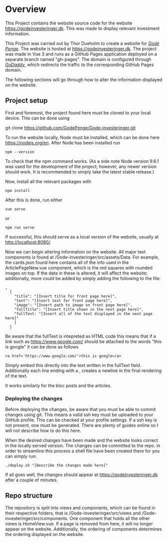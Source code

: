 # Overview

This Project contains the website source code for the website <https://godeinvesteringer.dk>. This was made to display relevant investment information.

This Project was carried out by Thor Dueholm to create a website for *[Gode Penge](https://www.godepenge.dk/)*. The website is hosted at <https://godeinvesteringer.dk>.
The project was made in Vue 3 and runs as a GitHub Pages application deployed on a separate branch named "gh-pages". The domain is configured through  *[GoDaddy](https://www.godaddy.com/)*, which redirects the traffic to the corresponding GitHub Pages domain.

The following sections will go through how to alter the information displayed on the website.

## Project setup

First and foremost, the project found here must be cloned to your local device. This can be done using

  git clone https://github.com/GodePenge/Gode-investeringer.git

To run the website locally, Node must be installed, which can be done here <https://nodejs.org/en>. After Node has been installed run

    npm --version

To check that the npm command works. (As a side note Node version 9.6.1 was used for the development of the project; however, any newer version should work. It is recommended to simply take the latest stable release.)

Now, install all the relevant packages with

    npm install

After this is done, run either

    vue serve

or

    npm run serve

If successful, this should serve as a local version of the website, usually at <http://localhost:8080/>.

Now we can begin altering information on the website. All major text components is found at /Gode-investeringer/src/assets/Data. For example, the cards.json found here contains all of the info used in the ArticlePageNew.vue component, which is the red squares with rounded images on top. If the data in these is altered, it will affect the website; additionally, more could be added by simply adding the following to the file:

```
,
  {
    "title": "[Insert title for front page here]",
    "text": "[Insert text for front page here]",
    "image": "[Insert path to image on front page here]",
    "fullTitle": "[Insert title shown in the next page here]",
    "fullText: "[Insert all of the text displayed in the next page here]"
    ]
  }
```

Be aware that the fullText is intepreted as HTML code this means that if a link such as <https://www.google.com/> should be attached to the words "this is google" it can be done as follows

    <a href='https://www.google.com/'>this is google</a>

Simply embed this directly into the text written in the fullText field. Additionally each line ending with a , creates a newline in the final rendering of the text.

It works similarly for the bloc posts and the articles.

### Deploying the changes

Before deploying the changes, be aware that you must be able to commit changes using git. This means a valid ssh key must be uploaded to your GitHub profile. This can be checked at your profile settings. If a ssh key is not present, one must be generated. There are plenty of guides online so I will not describe how to do this here.

When the desired changes have been made and the website looks correct in the locally served version. The changes can be committed to the repo. in order to streamline this process a shell file have been created there for you can simply run:

    ./deploy.sh "[Describe the changes made here]"

If all goes well, the changes should appear at <https://godeinvesteringer.dk> after a couple of minutes.


## Repo structure

The repository is split into views and components, which can be found in their respective folders, that is /Gode-investeringer/src/views and /Gode-investeringer/src/components. One component that holds all the other views is HomeView.vue. If a page is removed from here, it will no longer appear on the website. Additionally, the ordering of components determines the ordering displayed on the website.

